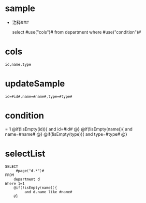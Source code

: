 sample
===
* 注释###

    select #use("cols")# from department  where  #use("condition")#

cols
===
	id,name,type

updateSample
===

	id=#id#,name=#name#,type=#type#

condition
===
= 1
    @if(!isEmpty(id)){
     and id=#id#
    @}
    @if(!isEmpty(name)){
     and name=#name#
    @}
    @if(!isEmpty(type)){
     and type=#type#
    @}
 
 
    
selectList
===
    SELECT
         #page("d.*")#
    FROM
        department d
    Where 1=1
        @if(!isEmpty(name)){
             and d.name like #name#
        @}
